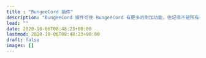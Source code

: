 ```yaml
---
title : "BungeeCord 插件"
description: "BungeeCord 插件可使 BungeeCord 有更多的附加功能，但記得不是所有伺服器插件都能安裝唷！指定符合的插件才能安裝。"
lead: ""
date: 2020-10-06T08:48:23+00:00
lastmod: 2020-10-06T08:48:23+00:00
draft: false
images: []
---
```

